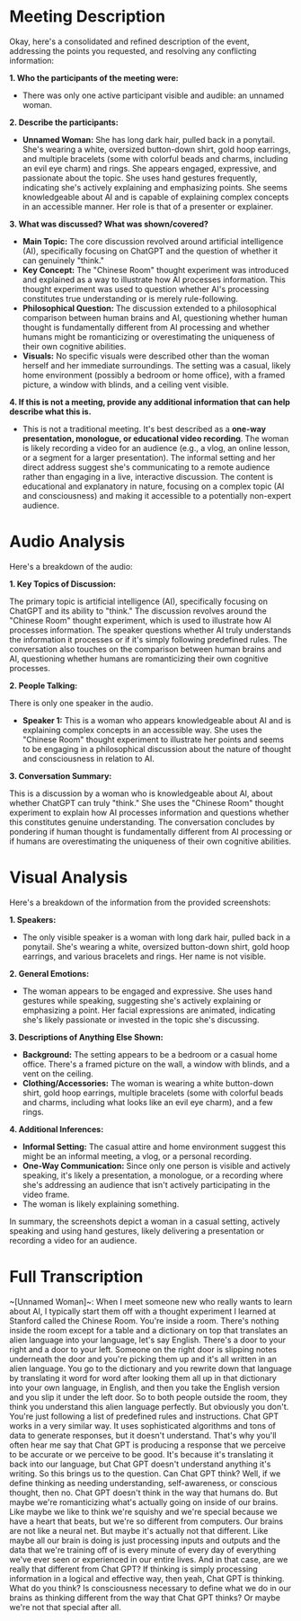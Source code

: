 # Meeting Description

Okay, here's a consolidated and refined description of the event, addressing the points you requested, and resolving any conflicting information:

**1. Who the participants of the meeting were:**

*   There was only one active participant visible and audible: an unnamed woman.

**2. Describe the participants:**

*   **Unnamed Woman:** She has long dark hair, pulled back in a ponytail. She's wearing a white, oversized button-down shirt, gold hoop earrings, and multiple bracelets (some with colorful beads and charms, including an evil eye charm) and rings. She appears engaged, expressive, and passionate about the topic. She uses hand gestures frequently, indicating she's actively explaining and emphasizing points. She seems knowledgeable about AI and is capable of explaining complex concepts in an accessible manner. Her role is that of a presenter or explainer.

**3. What was discussed? What was shown/covered?**

*   **Main Topic:** The core discussion revolved around artificial intelligence (AI), specifically focusing on ChatGPT and the question of whether it can genuinely "think."
*   **Key Concept:** The "Chinese Room" thought experiment was introduced and explained as a way to illustrate how AI processes information. This thought experiment was used to question whether AI's processing constitutes true understanding or is merely rule-following.
*   **Philosophical Question:** The discussion extended to a philosophical comparison between human brains and AI, questioning whether human thought is fundamentally different from AI processing and whether humans might be romanticizing or overestimating the uniqueness of their own cognitive abilities.
* **Visuals:** No specific visuals were described other than the woman herself and her immediate surroundings. The setting was a casual, likely home environment (possibly a bedroom or home office), with a framed picture, a window with blinds, and a ceiling vent visible.

**4. If this is not a meeting, provide any additional information that can help describe what this is.**

*   This is not a traditional meeting. It's best described as a **one-way presentation, monologue, or educational video recording**. The woman is likely recording a video for an audience (e.g., a vlog, an online lesson, or a segment for a larger presentation). The informal setting and her direct address suggest she's communicating to a remote audience rather than engaging in a live, interactive discussion. The content is educational and explanatory in nature, focusing on a complex topic (AI and consciousness) and making it accessible to a potentially non-expert audience.



# Audio Analysis

Here's a breakdown of the audio:

**1. Key Topics of Discussion:**

The primary topic is artificial intelligence (AI), specifically focusing on ChatGPT and its ability to "think." The discussion revolves around the "Chinese Room" thought experiment, which is used to illustrate how AI processes information. The speaker questions whether AI truly understands the information it processes or if it's simply following predefined rules. The conversation also touches on the comparison between human brains and AI, questioning whether humans are romanticizing their own cognitive processes.

**2. People Talking:**

There is only one speaker in the audio.

*   **Speaker 1:** This is a woman who appears knowledgeable about AI and is explaining complex concepts in an accessible way. She uses the "Chinese Room" thought experiment to illustrate her points and seems to be engaging in a philosophical discussion about the nature of thought and consciousness in relation to AI.

**3. Conversation Summary:**

This is a discussion by a woman who is knowledgeable about AI, about whether ChatGPT can truly "think." She uses the "Chinese Room" thought experiment to explain how AI processes information and questions whether this constitutes genuine understanding. The conversation concludes by pondering if human thought is fundamentally different from AI processing or if humans are overestimating the uniqueness of their own cognitive abilities.



# Visual Analysis

Here's a breakdown of the information from the provided screenshots:

**1. Speakers:**

*   The only visible speaker is a woman with long dark hair, pulled back in a ponytail. She's wearing a white, oversized button-down shirt, gold hoop earrings, and various bracelets and rings. Her name is not visible.

**2. General Emotions:**

*   The woman appears to be engaged and expressive. She uses hand gestures while speaking, suggesting she's actively explaining or emphasizing a point. Her facial expressions are animated, indicating she's likely passionate or invested in the topic she's discussing.

**3. Descriptions of Anything Else Shown:**

*   **Background:** The setting appears to be a bedroom or a casual home office. There's a framed picture on the wall, a window with blinds, and a vent on the ceiling.
*   **Clothing/Accessories:** The woman is wearing a white button-down shirt, gold hoop earrings, multiple bracelets (some with colorful beads and charms, including what looks like an evil eye charm), and a few rings.

**4. Additional Inferences:**

*   **Informal Setting:** The casual attire and home environment suggest this might be an informal meeting, a vlog, or a personal recording.
*   **One-Way Communication:** Since only one person is visible and actively speaking, it's likely a presentation, a monologue, or a recording where she's addressing an audience that isn't actively participating in the video frame.
* The woman is likely explaining something.

In summary, the screenshots depict a woman in a casual setting, actively speaking and using hand gestures, likely delivering a presentation or recording a video for an audience.



# Full Transcription

~[Unnamed Woman]~: When I meet someone new who really wants to learn about AI, I typically start them off with a thought experiment I learned at Stanford called the Chinese Room. You're inside a room. There's nothing inside the room except for a table and a dictionary on top that translates an alien language into your language, let's say English. There's a door to your right and a door to your left. Someone on the right door is slipping notes underneath the door and you're picking them up and it's all written in an alien language. You go to the dictionary and you rewrite down that language by translating it word for word after looking them all up in that dictionary into your own language, in English, and then you take the English version and you slip it under the left door. So to both people outside the room, they think you understand this alien language perfectly. But obviously you don't. You're just following a list of predefined rules and instructions. Chat GPT works in a very similar way. It uses sophisticated algorithms and tons of data to generate responses, but it doesn't understand. That's why you'll often hear me say that Chat GPT is producing a response that we perceive to be accurate or we perceive to be good. It's because it's translating it back into our language, but Chat GPT doesn't understand anything it's writing. So this brings us to the question. Can Chat GPT think? Well, if we define thinking as needing understanding, self-awareness, or conscious thought, then no. Chat GPT doesn't think in the way that humans do. But maybe we're romanticizing what's actually going on inside of our brains. Like maybe we like to think we're squishy and we're special because we have a heart that beats, but we're so different from computers. Our brains are not like a neural net. But maybe it's actually not that different. Like maybe all our brain is doing is just processing inputs and outputs and the data that we're training off of is every minute of every day of everything we've ever seen or experienced in our entire lives. And in that case, are we really that different from Chat GPT? If thinking is simply processing information in a logical and effective way, then yeah, Chat GPT is thinking. What do you think? Is consciousness necessary to define what we do in our brains as thinking different from the way that Chat GPT thinks? Or maybe we're not that special after all.